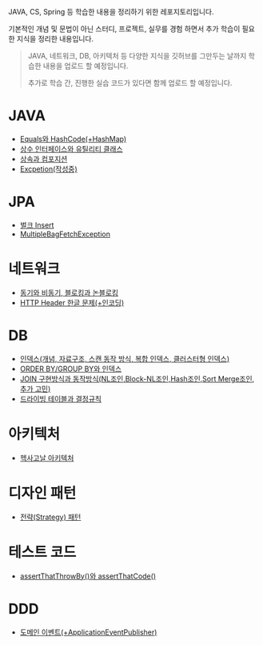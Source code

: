 JAVA, CS, Spring 등 학습한 내용을 정리하기 위한 레포지토리입니다.

기본적인 개념 및 문법이 아닌 스터디, 프로젝트, 실무를 경험 하면서 추가 학습이 필요한 지식을 정리한 내용입니다.
> JAVA, 네트워크, DB, 아키텍처 등 다양한 지식을 깃허브를 그만두는 날까지 학습한 내용을 업로드 할 예정입니다.
> 
> 추가로 학습 간, 진행한 실습 코드가 있다면 함께 업로드 할 예정입니다.

# JAVA
* [Equals와 HashCode(+HashMap)](https://chivalrous-asparagus-831.notion.site/Equals-HashCode-HashMap-20b9ac22a1384fdf96381d24679e039e?pvs=4)
* [상수 인터페이스와 유틸리티 클래스](https://chivalrous-asparagus-831.notion.site/vs-72bda8b89c984dbdbfb33bfd6fdebe57?pvs=4)
* [상속과 컴포지션](https://chivalrous-asparagus-831.notion.site/216d48a135df40fd90a7a6335e0b749e?pvs=4)
* [Excpetion(작성중)](https://chivalrous-asparagus-831.notion.site/6117cb018f3d41e294c5711f9bbf9d16?pvs=4)

# JPA
* [벌크 Insert](https://chivalrous-asparagus-831.notion.site/Batch-Insert-1d7b3fcb63cf4b72940763872eb8e5ae?pvs=4)
* [MultipleBagFetchException](https://chivalrous-asparagus-831.notion.site/MultipleBagFetchException-59246824ad11452aa47525bc41408e02?pvs=4)

# 네트워크
* [동기와 비동기, 블로킹과 논블로킹](https://chivalrous-asparagus-831.notion.site/c7a07d79507f43f69931cdc4d2768de6?pvs=4)
* [HTTP Header 한글 문제(+인코딩)](https://chivalrous-asparagus-831.notion.site/HTTP-Header-8ca0ab2cb2194532a9ca12f665520ed2?pvs=4)

# DB
* [인덱스(개념, 자료구조, 스캔 동작 방식, 복합 인덱스, 클러스터형 인덱스)](https://chivalrous-asparagus-831.notion.site/1eda1751445d4e1882fc16797d0c9556?pvs=4)
* [ORDER BY/GROUP BY와 인덱스](https://chivalrous-asparagus-831.notion.site/ORDER-BY-GROUP-BY-d141c2ce89e44296bd948ebdb22f15de?pvs=4)
* [JOIN 구현방식과 동작방식(NL조인,Block-NL조인,Hash조인,Sort Merge조인,추가 고민)](https://chivalrous-asparagus-831.notion.site/JOIN-5fb4b95f448042a0b3c06d77cf7fe209?pvs=4)
* [드라이빙 테이블과 결정규칙](https://chivalrous-asparagus-831.notion.site/5431a301739f4851848f95c99a8edb17?pvs=4)

# 아키텍처
* [헥사고날 아키텍처](https://chivalrous-asparagus-831.notion.site/c6f55333a15b4bee83f8cb2ae0864d6b?pvs=4)

# 디자인 패턴
* [전략(Strategy) 패턴](https://chivalrous-asparagus-831.notion.site/Strategy-e10b4ea73eea42bab0e61645fdb40382?pvs=4)

# 테스트 코드
* [assertThatThrowBy()와 assertThatCode()](https://chivalrous-asparagus-831.notion.site/assertThatThrowBy-assertThatCode-4f788031b8264f0db8d0e13f4e774c71?pvs=4)

# DDD
* [도메인 이벤트(+ApplicationEventPublisher)](https://chivalrous-asparagus-831.notion.site/ApplicationEventPublisher-1726c08c496e434abf2faf630cb28184?pvs=4)

